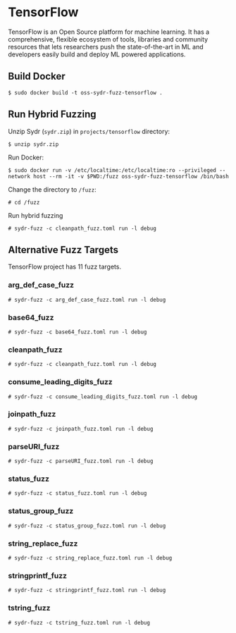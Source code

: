 # TensorFlow

TensorFlow is an Open Source platform for machine learning. It has a comprehensive, flexible ecosystem of tools, libraries and community resources that lets researchers push the state-of-the-art in ML and developers easily build and deploy ML powered applications.

## Build Docker

    $ sudo docker build -t oss-sydr-fuzz-tensorflow .

## Run Hybrid Fuzzing

Unzip Sydr (`sydr.zip`) in `projects/tensorflow` directory:

    $ unzip sydr.zip

Run Docker:

    $ sudo docker run -v /etc/localtime:/etc/localtime:ro --privileged --network host --rm -it -v $PWD:/fuzz oss-sydr-fuzz-tensorflow /bin/bash

Change the directory to `/fuzz`:

    # cd /fuzz

Run hybrid fuzzing

    # sydr-fuzz -c cleanpath_fuzz.toml run -l debug

## Alternative Fuzz Targets

TensorFlow project has 11 fuzz targets.

### arg_def_case_fuzz

    # sydr-fuzz -c arg_def_case_fuzz.toml run -l debug

### base64_fuzz

    # sydr-fuzz -c base64_fuzz.toml run -l debug

### cleanpath_fuzz

    # sydr-fuzz -c cleanpath_fuzz.toml run -l debug

### consume_leading_digits_fuzz

    # sydr-fuzz -c consume_leading_digits_fuzz.toml run -l debug

### joinpath_fuzz

    # sydr-fuzz -c joinpath_fuzz.toml run -l debug

### parseURI_fuzz

    # sydr-fuzz -c parseURI_fuzz.toml run -l debug

### status_fuzz

    # sydr-fuzz -c status_fuzz.toml run -l debug

### status_group_fuzz

    # sydr-fuzz -c status_group_fuzz.toml run -l debug

### string_replace_fuzz

    # sydr-fuzz -c string_replace_fuzz.toml run -l debug

### stringprintf_fuzz

    # sydr-fuzz -c stringprintf_fuzz.toml run -l debug

### tstring_fuzz

    # sydr-fuzz -c tstring_fuzz.toml run -l debug

